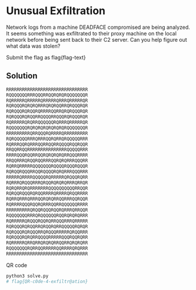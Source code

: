 # Unusual Exfiltration

Network logs from a machine DEADFACE compromised are being analyzed. It seems something was exfiltrated to their proxy machine on the local network before being sent back to their C2 server. Can you help figure out what data was stolen?

Submit the flag as flag{flag-text}

## Solution

```txt
RRRRRRRRRRRRRRRRRRRRRRRRRRRRRRR
RQQQQQQQRRRQQQRRQQRQRQRQQQQQQQR
RQRRRRRQRRRRRQRRRRRQRRRQRRRRRQR
RQRQQQRQRQRQRRRQRQRQQRRQRQQQRQR
RQRQQQRQRQQRQRRRRQQRRQRQRQQQRQR
RQRQQQRQRQQRRQQQQRRQQQRQRQQQRQR
RQRRRRRQRQRRQQQQQQRQRRRQRRRRRQR
RQQQQQQQRQRQRQRQRQRQRQRQQQQQQQR
RRRRRRRRRQRRQQQRQRRRRQRRRRRRRRR
RQRQQQQQRRRQRRRQQRQRRQRQQQQQRRR
RQRRRQQRQRRRQQRRQQRRQQQQRQQRQQR
RRQQRRQQRRRRRRRRRRRRRRRQQQQQRRR
RRRRQQQRQQRRQQRQRQRQRQRRQQQRRRR
RRQQRRRQRQQRQQRRRQQRQRQRRRQQQRR
RQRRQRRRRRQQQQQQQRQQQQRQQQRQQQR
RQRQQRQQQRRQQRQQQQRQRQRRRQQQRRR
RRRRRQRRRRQQQQQRQRRRRRQRQQQRQRR
RQRRRQRQQQRRRQRQQRQRQRQRRRQRRQR
RQRQRRQRQRRRRRRRQQQQQQQQQQRRQQR
RQRQQRQQQRQRQQRRRRQRRRRQRQQRRRR
RQRRQRRRQRRRQQRQRQRRQQRRRQQRQQR
RQRRRRQQQRQQRQRRRQQRRQQQQQQRRRR
RRRRRRRRRQRQQRQQQRQQRQRRRQRRQQR
RQQQQQQQRRRQRQQQQQQRQQRQRQRQRRR
RQRRRRRQRQQQRQQRQRRQQQRRRQRRRRR
RQRQQQRQRQQRRQRQQRQRRQQQQQRQRQR
RQRQQQRQRQQQRRQRQQQRRRRRQRQQRRR
RQRQQQRQRQRRQQQQRRRRRQQQRQQRQRR
RQRRRRRQRRQRRQRQRQRRQQRRQRQRQRR
RQQQQQQQRQRRQQRRRRRQQRRRRQRQRRR
RRRRRRRRRRRRRRRRRRRRRRRRRRRRRRR
```

QR code

```sh
python3 solve.py
# flag{QR-c0de-4-exfiltr@ation}
```
